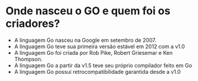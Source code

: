# Onde nasceu o GO e quem foi os criadores?
- A linguagem Go nasceu na Google em setembro de 2007.
- A linguagem Go teve sua primeira versão estável em 2012 com a v1.0
- A linguagem Go foi criada por Rob Pike, Robert Griesemar e Ken Thompson.
- A linguagem Go a partir da v1.5 teve seu próprio compilador feito em Go
- A linguagem Go possui retrocompatibilidade garantida desde a v1.0
